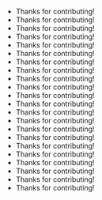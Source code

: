 - Thanks <seanpm2001> for contributing!
- Thanks <rgbkrk> for contributing!
- Thanks <zhaoolee> for contributing!
- Thanks <RamiKrispin> for contributing!
- Thanks <Charles-Chrismann> for contributing!
- Thanks <fabpot> for contributing!
- Thanks <ornicar> for contributing!
- Thanks <jeromeetienne> for contributing!
- Thanks <davglass> for contributing!
- Thanks <remy> for contributing!
- Thanks <michaelklishin> for contributing!
- Thanks <taylorotwell> for contributing!
- Thanks <springmeyer> for contributing!
- Thanks <dcramer> for contributing!
- Thanks <torvalds> for contributing!
- Thanks <mojombo> for contributing!
- Thanks <defunkt> for contributing!
- Thanks <paulirish> for contributing!
- Thanks <addyosmani> for contributing!
- Thanks <schacon> for contributing!
- Thanks <jeresig> for contributing!
- Thanks <jakewharton> for contributing!
